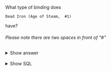 ﻿What type of binding does

```
Dead Iron (Age of Steam,  #1)
```

have?

###### Please note there are two spaces in front of "#"

<details>
<summary>Show answer</summary>

Paperback

</details>

<br/>

<details>
<summary>Show SQL</summary>

```sql
SELECT type
from binding_type,
     book
WHERE book.binding_id = binding_type.id
  AND book.title = 'Dead Iron (Age of Steam,  #1)';
```

</details>

